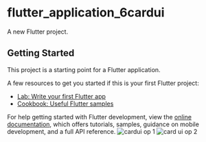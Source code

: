 # flutter_application_6cardui

A new Flutter project.

## Getting Started

This project is a starting point for a Flutter application.

A few resources to get you started if this is your first Flutter project:

- [Lab: Write your first Flutter app](https://docs.flutter.dev/get-started/codelab)
- [Cookbook: Useful Flutter samples](https://docs.flutter.dev/cookbook)

For help getting started with Flutter development, view the
[online documentation](https://docs.flutter.dev/), which offers tutorials,
samples, guidance on mobile development, and a full API reference.
![cardui op 1](https://user-images.githubusercontent.com/113667646/201458366-be49fc1e-527d-4af1-b576-01766f7335f1.png)
![card ui op 2](https://user-images.githubusercontent.com/113667646/201458364-2b9ed507-08a2-4fc5-91e1-a300c0bc6ecc.png)

